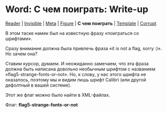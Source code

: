 # Word: С чем поиграть: Write-up

[Reader](../word1/WRITEUP.md) | [Invisible](../word2/WRITEUP.md) | [Meta](../word3/WRITEUP.md) | [Figure](../word4/WRITEUP.md) | **С чем поиграть** | [Template](../word6/WRITEUP.md) | [Corrupt](../word7/WRITEUP.md)

В этом таске намек был на известную фразу «поиграться со шрифтами».

Сразу внимание должна была привлечь фраза «it is not a flag, sorry :)». Но зачем она?

Ставим курсор, думаем. И неожиданно замечаем, что эта фраза должна быть написана довольно необычным шрифтом с названием «flag5-strange-fonts-or-not». Но, к слову, у нас этого шрифта не оказалось, поэтому мы и видим лишь шрифт Calibri (или другой дефолтный в вашей системе).

Этот же флаг можно было найти в XML-файлах.

Флаг: **flag5-strange-fonts-or-not**
